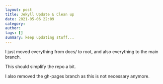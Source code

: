 ```yaml
---
layout: post
title: Jekyll Update & Clean up
date: 2021-05-06 22:09
category: 
author: 
tags: []
summary: keep updating stuff...
---
```

I just moved everything from docs/ to root, and also everything to the main branch.

This should simplify the repo a bit.

I also removed the gh-pages branch as this is not necessary anymore.